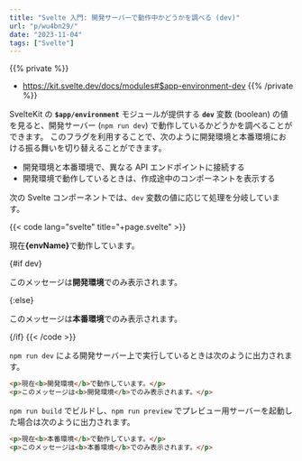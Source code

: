 ```yaml
---
title: "Svelte 入門: 開発サーバーで動作中かどうかを調べる (dev)"
url: "p/wu4bn29/"
date: "2023-11-04"
tags: ["Svelte"]
---
```


{{% private %}}
- https://kit.svelte.dev/docs/modules#$app-environment-dev
{{% /private %}}

SvelteKit の __`$app/environment`__ モジュールが提供する __`dev`__ 変数 (boolean) の値を見ると、開発サーバー (`npm run dev`) で動作しているかどうかを調べることができます。
このフラグを利用することで、次のように開発環境と本番環境における振る舞いを切り替えることができます。

- 開発環境と本番環境で、異なる API エンドポイントに接続する
- 開発環境で動作しているときは、作成途中のコンポーネントを表示する

次の Svelte コンポーネントでは、`dev` 変数の値に応じて処理を分岐しています。

{{< code lang="svelte" title="+page.svelte" >}}
<script lang="ts">
	import { dev } from '$app/environment';

	let envName = dev ? '開発環境' : '本番環境';
</script>

<p>現在<b>{envName}</b>で動作しています。</p>

{#if dev}
	<p>このメッセージは<b>開発環境</b>でのみ表示されます。</p>
{:else}
	<p>このメッセージは<b>本番環境</b>でのみ表示されます。</p>
{/if}
{{< /code >}}

`npm run dev` による開発サーバー上で実行しているときは次のように出力されます。

```html
<p>現在<b>開発環境</b>で動作しています。</p>
<p>このメッセージは<b>開発環境</b>でのみ表示されます。</p>
```

`npm run build` でビルドし、`npm run preview` でプレビュー用サーバーを起動した場合は次のように出力されます。

```html
<p>現在<b>本番環境</b>で動作しています。</p>
<p>このメッセージは<b>本番環境</b>でのみ表示されます。</p>
```

